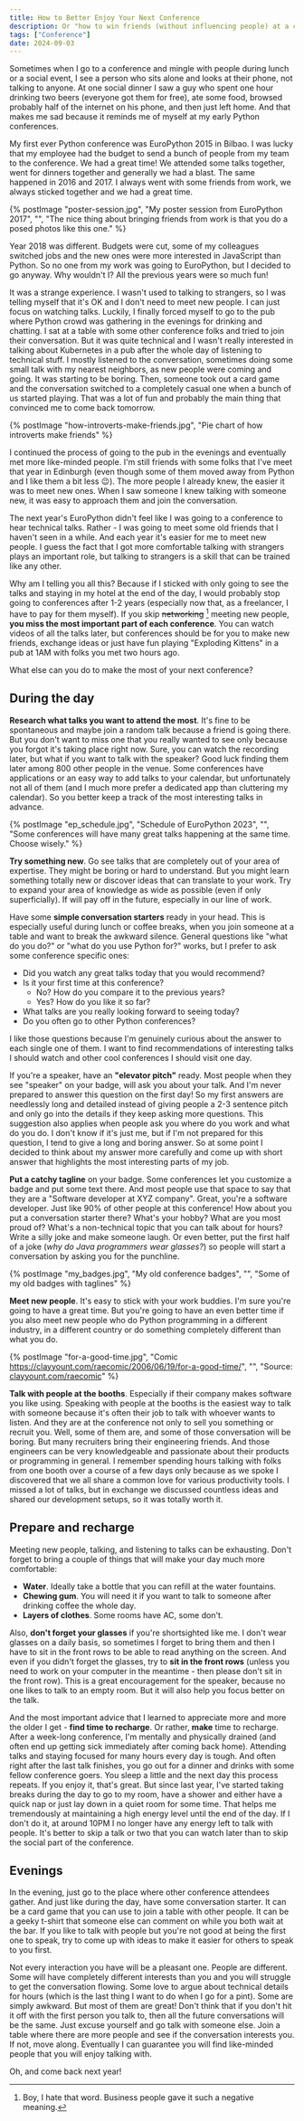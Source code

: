 ```yaml
---
title: How to Better Enjoy Your Next Conference
description: Or "how to win friends (without influencing people) at a conference".
tags: ["Conference"]
date: 2024-09-03
---
```


Sometimes when I go to a conference and mingle with people during lunch or a social event, I see a person who sits alone and looks at their phone, not talking to anyone. At one social dinner I saw a guy who spent one hour drinking two beers (everyone got them for free), ate some food, browsed probably half of the internet on his phone, and then just left home. And that makes me sad because it reminds me of myself at my early Python conferences.

My first ever Python conference was EuroPython 2015 in Bilbao. I was lucky that my employee had the budget to send a bunch of people from my team to the conference. We had a great time! We attended some talks together, went for dinners together and generally we had a blast. The same happened in 2016 and 2017. I always went with some friends from work, we always sticked together and we had a great time.

{% postImage "poster-session.jpg", "My poster session from EuroPython 2017", "", "The nice thing about bringing friends from work is that you do a posed photos like this one." %}

Year 2018 was different. Budgets were cut, some of my colleagues switched jobs and the new ones were more interested in JavaScript than Python. So no one from my work was going to EuroPython, but I decided to go anyway. Why wouldn't I? All the previous years were so much fun!

It was a strange experience. I wasn't used to talking to strangers, so I was telling myself that it's OK and I don't need to meet new people. I can just focus on watching talks. Luckily, I finally forced myself to go to the pub where Python crowd was gathering in the evenings for drinking and chatting. I sat at a table with some other conference folks and tried to join their conversation. But it was quite technical and I wasn't really interested in talking about Kubernetes in a pub after the whole day of listening to technical stuff. I mostly listened to the conversation, sometimes doing some small talk with my nearest neighbors, as new people were coming and going. It was starting to be boring. Then, someone took out a card game and the conversation switched to a completely casual one when a bunch of us started playing. That was a lot of fun and probably the main thing that convinced me to come back tomorrow.

{% postImage "how-introverts-make-friends.jpg", "Pie chart of how introverts make friends" %}

I continued the process of going to the pub in the evenings and eventually met more like-minded people. I'm still friends with some folks that I've meet that year in Edinburgh (even though some of them moved away from Python and I like them a bit less 😉). The more people I already knew, the easier it was to meet new ones. When I saw someone I knew talking with someone new, it was easy to approach them and join the conversation.

The next year's EuroPython didn't feel like I was going to a conference to hear technical talks. Rather - I was going to meet some old friends that I haven't seen in a while. And each year it's easier for me to meet new people. I guess the fact that I got more comfortable talking with strangers plays an important role, but talking to strangers is a skill that can be trained like any other.

Why am I telling you all this? Because if I sticked with only going to see the talks and staying in my hotel at the end of the day, I would probably stop going to conferences after 1-2 years (especially now that, as a freelancer, I have to pay for them myself). If you skip ~~networking~~ [^1] meeting new people, **you miss the most important part of each conference**. You can watch videos of all the talks later, but conferences should be for you to make new friends, exchange ideas or just have fun playing "Exploding Kittens" in a pub at 1AM with folks you met two hours ago.

What else can you do to make the most of your next conference?

## During the day

**Research what talks you want to attend the most**. It's fine to be spontaneous and maybe join a random talk because a friend is going there. But you don't want to miss one that you really wanted to see only because you forgot it's taking place right now. Sure, you can watch the recording later, but what if you want to talk with the speaker? Good luck finding them later among 800 other people in the venue. Some conferences have applications or an easy way to add talks to your calendar, but unfortunately not all of them (and I much more prefer a dedicated app than cluttering my calendar). So you better keep a track of the most interesting talks in advance.

{% postImage "ep_schedule.jpg", "Schedule of EuroPython 2023", "", "Some conferences will have many great talks happening at the same time. Choose wisely." %}

**Try something new**. Go see talks that are completely out of your area of expertise. They might be boring or hard to understand. But you might learn something totally new or discover ideas that can translate to your work. Try to expand your area of knowledge as wide as possible (even if only superficially). If will pay off in the future, especially in our line of work.

Have some **simple conversation starters** ready in your head. This is especially useful during lunch or coffee breaks, when you join someone at a table and want to break the awkward silence. General questions like "what do you do?" or "what do you use Python for?" works, but I prefer to ask some conference specific ones:

- Did you watch any great talks today that you would recommend?
- Is it your first time at this conference?
  - No? How do you compare it to the previous years?
  - Yes? How do you like it so far?
- What talks are you really looking forward to seeing today?
- Do you often go to other Python conferences?

I like those questions because I'm genuinely curious about the answer to each single one of them. I want to find recommendations of interesting talks I should watch and other cool conferences I should visit one day.

If you're a speaker, have an **"elevator pitch"** ready. Most people when they see "speaker" on your badge, will ask you about your talk. And I'm never prepared to answer this question on the first day! So my first answers are needlessly long and detailed instead of giving people a 2-3 sentence pitch and only go into the details if they keep asking more questions. This suggestion also applies when people ask you where do you work and what do you do. I don't know if it's just me, but if I'm not prepared for this question, I tend to give a long and boring answer. So at some point I decided to think about my answer more carefully and come up with short answer that highlights the most interesting parts of my job.

**Put a catchy tagline** on your badge. Some conferences let you customize a badge and put some text there. And most people use that space to say that they are a "Software developer at XYZ company". Great, you're a software developer. Just like 90% of other people at this conference! How about you put a conversation starter there? What's your hobby? What are you most proud of? What's a non-technical topic that you can talk about for hours? Write a silly joke and make someone laugh. Or even better, put the first half of a joke (*why do Java programmers wear glasses?*) so people will start a conversation by asking you for the punchline.

{% postImage "my_badges.jpg", "My old conference badges", "", "Some of my old badges with taglines" %}

**Meet new people**. It's easy to stick with your work buddies. I'm sure you're going to have a great time. But you're going to have an even better time if you also meet new people who do Python programming in a different industry, in a different country or do something completely different than what you do.

{% postImage "for-a-good-time.jpg", "Comic https://clayyount.com/raecomic/2006/06/19/for-a-good-time/", "", "Source: <a href='https://clayyount.com/raecomic/2006/06/19/for-a-good-time/'>clayyount.com/raecomic</a>" %}

**Talk with people at the booths**. Especially if their company makes software you like using. Speaking with people at the booths is the easiest way to talk with someone because it's often their job to talk with whoever wants to listen. And they are at the conference not only to sell you something or recruit you. Well, some of them are, and some of those conversation will be boring. But many recruiters bring their engineering friends. And those engineers can be very knowledgeable and passionate about their products or programming in general. I remember spending hours talking with folks from one booth over a course of a few days only because as we spoke I discovered that we all share a common love for various productivity tools. I missed a lot of talks, but in exchange we discussed countless ideas and shared our development setups, so it was totally worth it.

## Prepare and recharge

Meeting new people, talking, and listening to talks can be exhausting. Don't forget to bring a couple of things that will make your day much more comfortable:

- **Water**. Ideally take a bottle that you can refill at the water fountains.
- **Chewing gum**. You will need it if you want to talk to someone after drinking coffee the whole day.
- **Layers of clothes**. Some rooms have AC, some don't.

Also, **don't forget your glasses** if you're shortsighted like me. I don't wear glasses on a daily basis, so sometimes I forget to bring them and then I have to sit in the front rows to be able to read anything on the screen. And even if you didn't forget the glasses, try to **sit in the front rows** (unless you need to work on your computer in the meantime - then please don't sit in the front row). This is a great encouragement for the speaker, because no one likes to talk to an empty room. But it will also help you focus better on the talk.

And the most important advice that I learned to appreciate more and more the older I get - **find time to recharge**. Or rather, **make** time to recharge. After a week-long conference, I'm mentally and physically drained (and often end up getting sick immediately after coming back home). Attending talks and staying focused for many hours every day is tough. And often right after the last talk finishes, you go out for a dinner and drinks with some fellow conference goers. You sleep a little and the next day this process repeats. If you enjoy it, that's great. But since last year, I've started taking breaks during the day to go to my room, have a shower and either have a quick nap or just lay down in a quiet room for some time. That helps me tremendously at maintaining a high energy level until the end of the day. If I don't do it, at around 10PM I no longer have any energy left to talk with people. It's better to skip a talk or two that you can watch later than to skip the social part of the conference.

## Evenings

In the evening, just go to the place where other conference attendees gather. And just like during the day, have some conversation starter. It can be a card game that you can use to join a table with other people. It can be a geeky t-shirt that someone else can comment on while you both wait at the bar. If you like to talk with people but you're not good at being the first one to speak, try to come up with ideas to make it easier for others to speak to you first.

Not every interaction you have will be a pleasant one. People are different. Some will have completely different interests than you and you will struggle to get the conversation flowing. Some love to argue about technical details for hours (which is the last thing I want to do when I go for a pint). Some are simply awkward. But most of them are great! Don't think that if you don't hit it off with the first person you talk to, then all the future conversations will be the same. Just excuse yourself and go talk with someone else. Join a table where there are more people and see if the conversation interests you. If not, move along. Eventually I can guarantee you will find like-minded people that you will enjoy talking with.

Oh, and come back next year!

[^1]: Boy, I hate that word. Business people gave it such a negative meaning.
